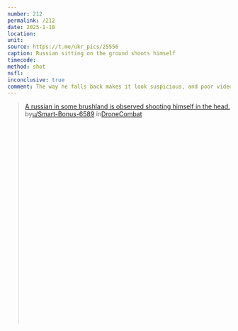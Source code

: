 ```yaml
---
number: 212
permalink: /212
date: 2025-1-10
location: 
unit: 
source: https://t.me/ukr_pics/25556
caption: Russian sitting on the ground shoots himself
timecode: 
method: shot
nsfl: 
inconclusive: true
comment: The way he falls back makes it look suspicious, and poor video quality doesn't allow to tell for sure if he was faking it or not.
---
```

<blockquote class="reddit-embed-bq" style="height:500px" data-embed-height="740"><a href="https://www.reddit.com/r/DroneCombat/comments/1hxl8fo/a_russian_in_some_brushland_is_observed_shooting/">A russian in some brushland is observed shooting himself in the head. </a><br> by<a href="https://www.reddit.com/user/Smart-Bonus-6589/">u/Smart-Bonus-6589</a> in<a href="https://www.reddit.com/r/DroneCombat/">DroneCombat</a></blockquote><script async="" src="https://embed.reddit.com/widgets.js" charset="UTF-8"></script>